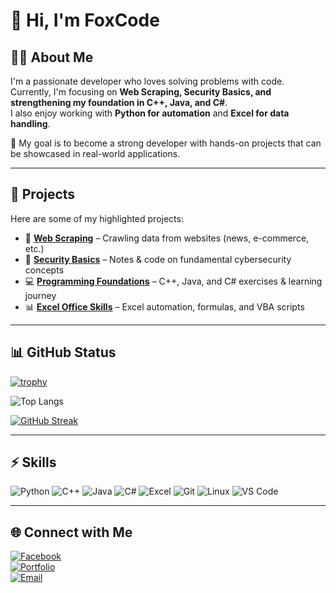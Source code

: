 # 👋 Hi, I'm FoxCode  

## 🧑‍💻 About Me
I'm a passionate developer who loves solving problems with code.  
Currently, I'm focusing on **Web Scraping, Security Basics, and strengthening my foundation in C++, Java, and C#**.  
I also enjoy working with **Python for automation** and **Excel for data handling**.  

🎯 My goal is to become a strong developer with hands-on projects that can be showcased in real-world applications.  

---

## 🚀 Projects
Here are some of my highlighted projects:

- 📰 [**Web Scraping**](https://github.com/foxwithcode/web_scraping) – Crawling data from websites (news, e-commerce, etc.)  
- 🔐 [**Security Basics**](https://github.com/foxwithcode/security-basics) – Notes & code on fundamental cybersecurity concepts  
- 💻 [**Programming Foundations**](https://github.com/foxwithcode/programming-foundations) – C++, Java, and C# exercises & learning journey  
- 📊 [**Excel Office Skills**](https://github.com/foxwithcode/excel-office-skills) – Excel automation, formulas, and VBA scripts  

---

## 📊 GitHub Status
[![trophy](https://github-profile-trophy.vercel.app/?username=foxwithcode&theme=onedark&no-frame=true&margin-w=10)](https://github.com/ryo-ma/github-profile-trophy)

![Top Langs](https://github-readme-stats.vercel.app/api/top-langs/?username=foxwithcode&layout=compact&theme=radical)

[![GitHub Streak](https://github-readme-streak-stats.herokuapp.com/?user=foxwithcode&theme=radical)](https://git.io/streak-stats)

---

## ⚡ Skills
![Python](https://img.shields.io/badge/Python-3776AB?style=for-the-badge&logo=python&logoColor=white)
![C++](https://img.shields.io/badge/C++-00599C?style=for-the-badge&logo=cplusplus&logoColor=white)
![Java](https://img.shields.io/badge/Java-ED8B00?style=for-the-badge&logo=java&logoColor=white)
![C#](https://img.shields.io/badge/C%23-239120?style=for-the-badge&logo=c-sharp&logoColor=white)
![Excel](https://img.shields.io/badge/Excel-217346?style=for-the-badge&logo=microsoft-excel&logoColor=white)
![Git](https://img.shields.io/badge/Git-F05032?style=for-the-badge&logo=git&logoColor=white)
![Linux](https://img.shields.io/badge/Linux-FCC624?style=for-the-badge&logo=linux&logoColor=black)
![VS Code](https://img.shields.io/badge/VS_Code-0078d7?style=for-the-badge&logo=visual-studio-code&logoColor=white)

---

## 🌐 Connect with Me
[![Facebook](https://img.shields.io/badge/Facebook-1877F2?style=for-the-badge&logo=facebook&logoColor=white)](https://facebook.com/yourprofile)  
[![Portfolio](https://img.shields.io/badge/Portfolio-000000?style=for-the-badge&logo=vercel&logoColor=white)](https://yourportfolio.com)  
[![Email](https://img.shields.io/badge/Email-D14836?style=for-the-badge&logo=gmail&logoColor=white)](mailto:yourmail@example.com)  
